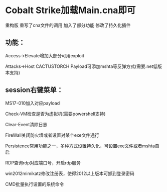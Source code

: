# Cobalt Strike加载Main.cna即可

重构版
重写了cna文件的调用
加入了部分功能
修改了持久化插件

## 功能：
Access->Elevate增加大部分可用exploit

Attacks->Host CACTUSTORCH Payload可添加mshta等反弹方式(需要.net低版本支持)

## session右键菜单：

MS17-010加入对应payload

Check-VM检查是否为虚拟机(需要powershell支持)

Clear-Event清除日志

FireWall关闭防火墙或者设置对某个exe文件通行

Persistence常用功能之一，多种方式设置持久化，可设置exe文件或者mshta自启

RDP查询rdp对应端口号，开启rdp服务

win2012mimikatz修改注册表，使得2012以上版本可抓到登录密码

CMD批量执行设置的系统命令
